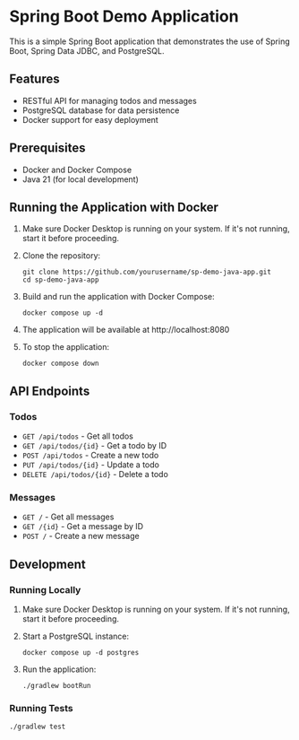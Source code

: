 # Spring Boot Demo Application

This is a simple Spring Boot application that demonstrates the use of Spring Boot, Spring Data JDBC, and PostgreSQL.

## Features

- RESTful API for managing todos and messages
- PostgreSQL database for data persistence
- Docker support for easy deployment

## Prerequisites

- Docker and Docker Compose
- Java 21 (for local development)

## Running the Application with Docker

1. Make sure Docker Desktop is running on your system. If it's not running, start it before proceeding.

2. Clone the repository:
   ```
   git clone https://github.com/yourusername/sp-demo-java-app.git
   cd sp-demo-java-app
   ```

3. Build and run the application with Docker Compose:
   ```
   docker compose up -d
   ```

4. The application will be available at http://localhost:8080

5. To stop the application:
   ```
   docker compose down
   ```

## API Endpoints

### Todos

- `GET /api/todos` - Get all todos
- `GET /api/todos/{id}` - Get a todo by ID
- `POST /api/todos` - Create a new todo
- `PUT /api/todos/{id}` - Update a todo
- `DELETE /api/todos/{id}` - Delete a todo

### Messages

- `GET /` - Get all messages
- `GET /{id}` - Get a message by ID
- `POST /` - Create a new message

## Development

### Running Locally

1. Make sure Docker Desktop is running on your system. If it's not running, start it before proceeding.

2. Start a PostgreSQL instance:
   ```
   docker compose up -d postgres
   ```

3. Run the application:
   ```
   ./gradlew bootRun
   ```


### Running Tests

```
./gradlew test
```
